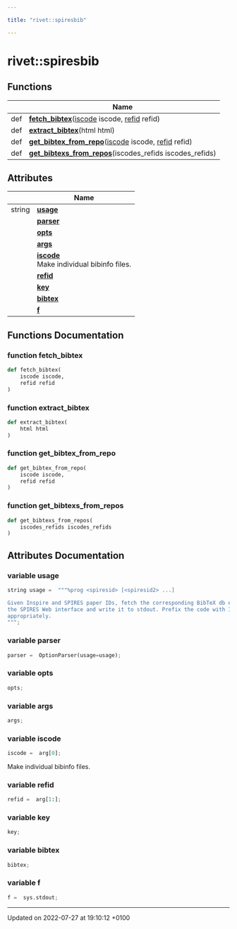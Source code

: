 ```yaml
---

title: "rivet::spiresbib"

---
```


# rivet::spiresbib



## Functions

|                | Name           |
| -------------- | -------------- |
| def | **[fetch_bibtex](http://example.org/namespaces/namespacerivet_1_1spiresbib/#function-fetch-bibtex)**(<a href="http://example.org/namespaces/namespacerivet_1_1spiresbib/#variable-iscode">iscode</a> iscode, <a href="http://example.org/namespaces/namespacerivet_1_1spiresbib/#variable-refid">refid</a> refid) |
| def | **[extract_bibtex](http://example.org/namespaces/namespacerivet_1_1spiresbib/#function-extract-bibtex)**(html html) |
| def | **[get_bibtex_from_repo](http://example.org/namespaces/namespacerivet_1_1spiresbib/#function-get-bibtex-from-repo)**(<a href="http://example.org/namespaces/namespacerivet_1_1spiresbib/#variable-iscode">iscode</a> iscode, <a href="http://example.org/namespaces/namespacerivet_1_1spiresbib/#variable-refid">refid</a> refid) |
| def | **[get_bibtexs_from_repos](http://example.org/namespaces/namespacerivet_1_1spiresbib/#function-get-bibtexs-from-repos)**(iscodes_refids iscodes_refids) |

## Attributes

|                | Name           |
| -------------- | -------------- |
| string | **[usage](http://example.org/namespaces/namespacerivet_1_1spiresbib/#variable-usage)**  |
| | **[parser](http://example.org/namespaces/namespacerivet_1_1spiresbib/#variable-parser)**  |
| | **[opts](http://example.org/namespaces/namespacerivet_1_1spiresbib/#variable-opts)**  |
| | **[args](http://example.org/namespaces/namespacerivet_1_1spiresbib/#variable-args)**  |
| | **[iscode](http://example.org/namespaces/namespacerivet_1_1spiresbib/#variable-iscode)** <br>Make individual bibinfo files.  |
| | **[refid](http://example.org/namespaces/namespacerivet_1_1spiresbib/#variable-refid)**  |
| | **[key](http://example.org/namespaces/namespacerivet_1_1spiresbib/#variable-key)**  |
| | **[bibtex](http://example.org/namespaces/namespacerivet_1_1spiresbib/#variable-bibtex)**  |
| | **[f](http://example.org/namespaces/namespacerivet_1_1spiresbib/#variable-f)**  |


## Functions Documentation

### function fetch_bibtex

```python
def fetch_bibtex(
    iscode iscode,
    refid refid
)
```


### function extract_bibtex

```python
def extract_bibtex(
    html html
)
```


### function get_bibtex_from_repo

```python
def get_bibtex_from_repo(
    iscode iscode,
    refid refid
)
```


### function get_bibtexs_from_repos

```python
def get_bibtexs_from_repos(
    iscodes_refids iscodes_refids
)
```



## Attributes Documentation

### variable usage

```python
string usage =  """%prog <spiresid> [<spiresid2> ...]

Given Inspire and SPIRES paper IDs, fetch the corresponding BibTeX db entry from
the SPIRES Web interface and write it to stdout. Prefix the code with I or S
appropriately.
""";
```


### variable parser

```python
parser =  OptionParser(usage=usage);
```


### variable opts

```python
opts;
```


### variable args

```python
args;
```


### variable iscode

```python
iscode =  arg[0];
```

Make individual bibinfo files. 

### variable refid

```python
refid =  arg[1:];
```


### variable key

```python
key;
```


### variable bibtex

```python
bibtex;
```


### variable f

```python
f =  sys.stdout;
```





-------------------------------

Updated on 2022-07-27 at 19:10:12 +0100